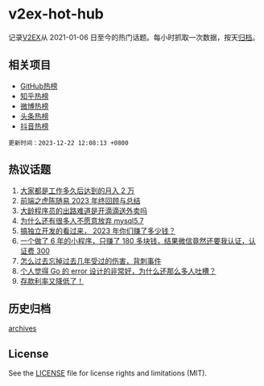 # v2ex-hot-hub

 记录[V2EX](https://www.v2ex.com/)从 2021-01-06 日至今的热门话题。每小时抓取一次数据，按天[归档](archives)。
 
 ## 相关项目

- [GitHub热榜](https://github.com/snaildev/github-hot-hub)
- [知乎热榜](https://github.com/snaildev/zhihu-hot-hub)
- [微博热榜](https://github.com/snaildev/weibo-hot-hub)
- [头条热榜](https://github.com/snaildev/toutiao-hot-hub)
- [抖音热榜](https://github.com/snaildev/douyin-hot-hub)


 `更新时间：2023-12-22 12:08:13 +0800`

## 热议话题

1. [大家都是工作多久后达到的月入 2 万](https://www.v2ex.com/t/1002248)
1. [前端之虎陈随易 2023 年终回顾与总结](https://www.v2ex.com/t/1002274)
1. [大龄程序员的出路难道是开滴滴送外卖吗](https://www.v2ex.com/t/1002227)
1. [为什么还有很多人不愿意放弃 mysql5.7](https://www.v2ex.com/t/1002467)
1. [搞独立开发的看过来， 2023 年你们赚了多少钱？](https://www.v2ex.com/t/1002240)
1. [一个做了 6 年的小程序，只赚了 180 多块钱，结果微信竟然还要我认证，认证费 300](https://www.v2ex.com/t/1002311)
1. [怎么过去忘掉过去几年受过的伤害，背刺事件](https://www.v2ex.com/t/1002485)
1. [个人觉得 Go 的 error 设计的非常好，为什么还那么多人吐槽？](https://www.v2ex.com/t/1002535)
1. [存款利率又降低了！](https://www.v2ex.com/t/1002484)

## 历史归档

[archives](archives)

## License

See the [LICENSE](LICENSE) file for license rights and limitations (MIT).
